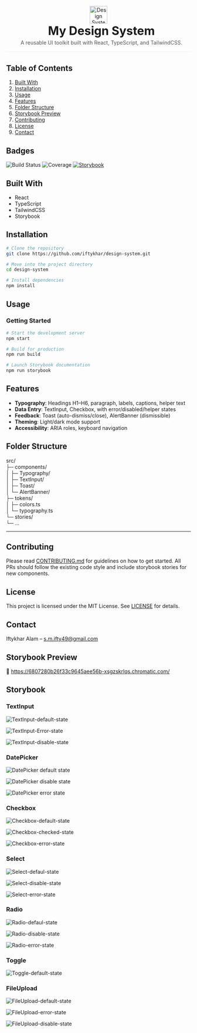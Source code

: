 <header style="border-bottom: 1px solid #eee; padding-bottom: 1rem; margin-bottom: 2rem;">
  <img src="./public/logo512.png" alt="Design System Logo" width="48" height="48" />
  <div style="display: inline-block; vertical-align: middle; margin-left: 1rem;">
    <h1 style="margin:0; font-size:2rem;">My Design System</h1>
    <p style="margin:0.25rem 0 0; color:#555;">
      A reusable UI toolkit built with React, TypeScript, and TailwindCSS.
    </p>
  </div>
</header>

## Table of Contents
1. [Built With](#built-with)
2. [Installation](#installation)
3. [Usage](#usage)
4. [Features](#features)
5. [Folder Structure](#folder-structure)
6. [Storybook Preview](#storybook-preview)
7. [Contributing](#contributing)
8. [License](#license)
9. [Contact](#contact)


## Badges
![Build Status](https://img.shields.io/github/actions/workflow/status/your/repo/ci.yml)
![Coverage](https://img.shields.io/codecov/c/github/your/repo)
[![Storybook](https://img.shields.io/badge/storybook-live-blue.svg)](https://your-project.chromatic.com)


## Built With
- React
- TypeScript
- TailwindCSS
- Storybook

## Installation
```bash
# Clone the repository
git clone https://github.com/iftykhar/design-system.git

# Move into the project directory
cd design-system

# Install dependencies
npm install

```

## Usage

### Getting Started
```bash
# Start the development server
npm start

# Build for production
npm run build

# Launch Storybook documentation
npm run storybook
```




## Features
- **Typography**: Headings H1–H6, paragraph, labels, captions, helper text  
- **Data Entry**: TextInput, Checkbox, with error/disabled/helper states  
- **Feedback**: Toast (auto-dismiss/close), AlertBanner (dismissible)  
- **Theming**: Light/dark mode support  
- **Accessibility**: ARIA roles, keyboard navigation  

## Folder Structure
src/  
├─ components/  
│  ├─ Typography/  
│  ├─ TextInput/  
│  ├─ Toast/  
│  └─ AlertBanner/  
├─ tokens/  
│  ├─ colors.ts  
│  └─ typography.ts  
└─ stories/  
   └─ ...  


---

## Contributing
Please read [CONTRIBUTING.md](CONTRIBUTING.md) for guidelines on how to get started. All PRs should follow the existing code style and include storybook stories for new components.

## License
This project is licensed under the MIT License. See [LICENSE](LICENSE) for details.


## Contact

Iftykhar Alam – [s.m.ifty49@gmail.com](mailto:s.m.ifty49@gmail.com)  




## Storybook Preview
🔗 https://6807280b26f33c9645aee56b-xsgzskrlqs.chromatic.com/


## Storybook 

### TextInput

![TextInput-default-state](./ScreenShots/TextInput/text_input_default.jpeg)

![TextInput-Error-state](./ScreenShots/TextInput/text_input_error.jpeg)

![TextInput-disable-state](./ScreenShots/TextInput/text_input_disable.jpeg)


### DatePicker
![DatePicker default state](./ScreenShots/DatePiecker/DatePicker_default.jpeg)

![DatePicker disable state](./ScreenShots/DatePiecker/DatePicker_disabled.jpeg)

![DatePicker error state](./ScreenShots/DatePiecker/DatePicker_error.jpeg)

### Checkbox

![Checkbox-default-state](./ScreenShots/Checkbox/Checkbox_default.jpeg)

![Checkbox-checked-state](./ScreenShots/Checkbox/Checkbox_checked.jpeg)

![Checkbox-error-state](./ScreenShots/Checkbox/Checkbox_error.jpeg)

### Select 

![Select-defaul-state](./ScreenShots/Select/Select_default.jpeg)

![Select-disable-state](./ScreenShots/Select/Select_disable.jpeg)

![Select-error-state](./ScreenShots/Select/Select_error.jpeg)

### Radio

![Radio-defaul-state](./ScreenShots/Radio/Radio_default.jpeg)

![Radio-disable-state](./ScreenShots/Radio/Radio_disabled.jpeg)

![Radio-error-state](./ScreenShots/Radio/Radio_error.jpeg)

### Toggle 

![Toggle-default-state](./ScreenShots/Toggle/Toggle_docs.jpeg)

### FileUpload

![FileUpload-default-state](./ScreenShots/Fileupload/Fileupload_default.jpeg)

![FileUpload-error-state](./ScreenShots/Fileupload/Fileupload_error.jpeg)

![FileUpload-disable-state](./ScreenShots/Fileupload/Fileupload_disable.jpeg)